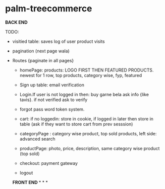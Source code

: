 # palm-treecommerce


**BACK END**

TODO:
* visitied table: saves log of user product visits
* pagination (next page wala)

* Routes {paginate in all pages}
  - homePage: products: LOGO FIRST THEN FEATURED PRODUCTS. newest for 1 row, top products, category wise, fyp, featured
  - Sign up table: email verification
  - Login.If user is not logged in then: buy garne bela ask info {like tavis}. if not verified ask to verify
  - forgot pass word token system.
  - cart: if no loggedin: store in cookie, if logged in later then store in table (ask if they want to store cart from prev sesssion)
  
  - categoryPage : category wise product, top sold products, left side: advanced search
  - productPage: photo, price, description, same category wise product (top sold)
  - checkout: payment gateway 
  - logout 
  
  
  
  
  **FRONT END**
  * 
  * 
  *  
    
